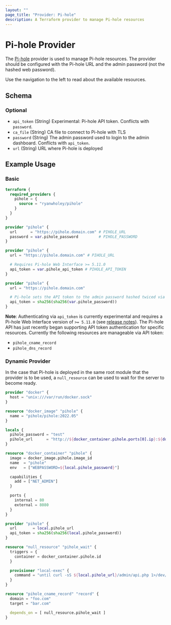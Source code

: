 ```yaml
---
layout: ""
page_title: "Provider: Pi-hole"
description: A Terraform provider to manage Pi-hole resources
---
```


# Pi-hole Provider

The [Pi-hole](https://pi-hole.net) provider is used to manage Pi-hole resources. The provider should be configured with the Pi-hole URL and the admin password (not the hashed web password).

Use the navigation to the left to read about the available resources.

<!-- schema generated by tfplugindocs -->
## Schema

### Optional

- `api_token` (String) Experimental: Pi-hole API token. Conflicts with `password`.
- `ca_file` (String) CA file to connect to Pi-hole with TLS
- `password` (String) The admin password used to login to the admin dashboard. Conflicts with `api_token`.
- `url` (String) URL where Pi-hole is deployed

## Example Usage

### Basic

```terraform
terraform {
  required_providers {
    pihole = {
      source = "ryanwholey/pihole"
    }
  }
}

provider "pihole" {
  url      = "https://pihole.domain.com" # PIHOLE_URL
  password = var.pihole_password         # PIHOLE_PASSWORD
}

provider "pihole" {
  url = "https://pihole.domain.com" # PIHOLE_URL

  # Requires Pi-hole Web Interface >= 5.11.0
  api_token = var.pihole_api_token # PIHOLE_API_TOKEN
}

provider "pihole" {
  url = "https://pihole.domain.com"

  # Pi-hole sets the API token to the admin password hashed twiced via SHA-256
  api_token = sha256(sha256(var.pihole_password))
}
```

**Note**: Authenticating via `api_token` is currently experimental and requires a Pi-hole Web Interface version of `>= 5.11.0` (see [release notes](https://github.com/pi-hole/AdminLTE/releases/tag/v5.11)). The Pi-hole API has just recently began supporting API token authentication for specific resources. Currently the following resources are manageable via API token:

- `pihole_cname_record`
- `pihole_dns_record`

### Dynamic Provider

In the case that Pi-hole is deployed in the same root module that the provider is to be used, a `null_resource` can be used to wait for the server to become ready.

```terraform
provider "docker" {
  host = "unix:///var/run/docker.sock"
}

resource "docker_image" "pihole" {
  name = "pihole/pihole:2022.05"
}

locals {
  pihole_password = "test"
  pihole_url      = "http://${docker_container.pihole.ports[0].ip}:${docker_container.pihole.ports[0].external}"
}

resource "docker_container" "pihole" {
  image = docker_image.pihole.image_id
  name  = "pihole"
  env   = ["WEBPASSWORD=${local.pihole_password}"]

  capabilities {
    add = ["NET_ADMIN"]
  }

  ports {
    internal = 80
    external = 8080
  }
}

provider "pihole" {
  url       = local.pihole_url
  api_token = sha256(sha256(local.pihole_password))
}

resource "null_resource" "pihole_wait" {
  triggers = {
    container = docker_container.pihole.id
  }

  provisioner "local-exec" {
    command = "until curl -sS ${local.pihole_url}/admin/api.php 1>/dev/null ; do echo waiting for Pi-hole API && sleep 1 ; done"
  }
}

resource "pihole_cname_record" "record" {
  domain = "foo.com"
  target = "bar.com"

  depends_on = [ null_resource.pihole_wait ]
}
```
